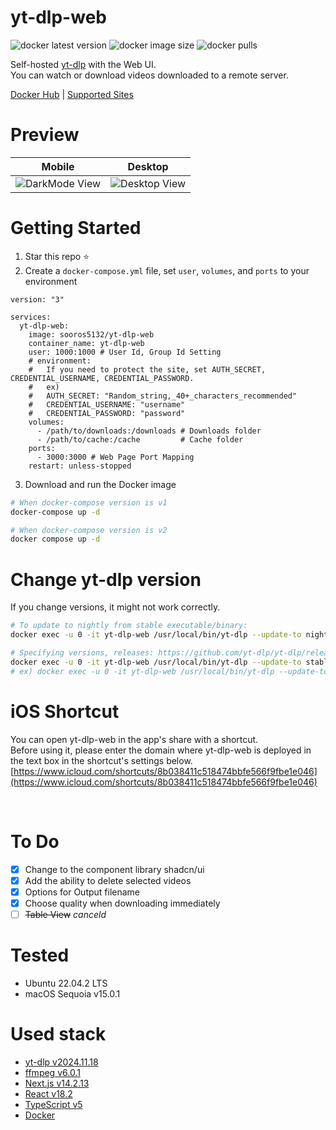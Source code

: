 # yt-dlp-web
![docker latest version](https://img.shields.io/docker/v/sooros5132/yt-dlp-web?color=#4c1) ![docker image size](https://img.shields.io/docker/image-size/sooros5132/yt-dlp-web) ![docker pulls](https://img.shields.io/docker/pulls/sooros5132/yt-dlp-web)

Self-hosted [yt-dlp](https://github.com/yt-dlp/yt-dlp) with the Web UI.<br />
You can watch or download videos downloaded to a remote server.

[Docker Hub](https://hub.docker.com/r/sooros5132/yt-dlp-web) | [Supported Sites](https://github.com/yt-dlp/yt-dlp/blob/master/supportedsites.md)
<br />

# Preview
| Mobile | Desktop | 
|--|--|
| ![DarkMode View](https://github.com/sooros5132/yt-dlp-web/assets/74892930/438d6fb9-18e5-4e89-949f-1b25e072af88) | ![Desktop View](https://github.com/sooros5132/yt-dlp-web/assets/74892930/5bb2d22a-2c93-4428-be02-02e1b65a361d) |

# Getting Started
1. Star this repo ⭐️
2. Create a `docker-compose.yml` file, set `user`, `volumes`, and `ports` to your environment
```YML
version: "3"

services:
  yt-dlp-web:
    image: sooros5132/yt-dlp-web
    container_name: yt-dlp-web
    user: 1000:1000 # User Id, Group Id Setting
    # environment:
    #   If you need to protect the site, set AUTH_SECRET, CREDENTIAL_USERNAME, CREDENTIAL_PASSWORD.
    #   ex)
    #   AUTH_SECRET: "Random_string,_40+_characters_recommended"
    #   CREDENTIAL_USERNAME: "username"
    #   CREDENTIAL_PASSWORD: "password"
    volumes:
      - /path/to/downloads:/downloads # Downloads folder
      - /path/to/cache:/cache         # Cache folder
    ports:
      - 3000:3000 # Web Page Port Mapping
    restart: unless-stopped
```

3. Download and run the Docker image
```BASH
# When docker-compose version is v1
docker-compose up -d

# When docker-compose version is v2
docker compose up -d
```

# Change yt-dlp version
If you change versions, it might not work correctly.
```BASH
# To update to nightly from stable executable/binary:
docker exec -u 0 -it yt-dlp-web /usr/local/bin/yt-dlp --update-to nightly

# Specifying versions, releases: https://github.com/yt-dlp/yt-dlp/releases
docker exec -u 0 -it yt-dlp-web /usr/local/bin/yt-dlp --update-to stable@<releases date>
# ex) docker exec -u 0 -it yt-dlp-web /usr/local/bin/yt-dlp --update-to stable@2024.08.06
```

# iOS Shortcut
You can open yt-dlp-web in the app's share with a shortcut.<br/>Before using it, please enter the domain where yt-dlp-web is deployed in the text box in the shortcut's settings below.
[https://www.icloud.com/shortcuts/8b038411c518474bbfe566f9fbe1e046](https://www.icloud.com/shortcuts/8b038411c518474bbfe566f9fbe1e046)

<br />

# To Do
- [X] Change to the component library shadcn/ui
- [X] Add the ability to delete selected videos
- [X] Options for Output filename
- [X] Choose quality when downloading immediately
- [ ] ~~Table View~~ _canceld_

# Tested
- Ubuntu 22.04.2 LTS
- macOS Sequoia v15.0.1

# Used stack
- [yt-dlp v2024.11.18](https://github.com/yt-dlp/yt-dlp)
- [ffmpeg v6.0.1](https://ffmpeg.org/)
- [Next.js v14.2.13](https://nextjs.org/)
- [React v18.2](https://react.dev/)
- [TypeScript v5](https://www.typescriptlang.org/)
- [Docker](https://www.docker.com/)
